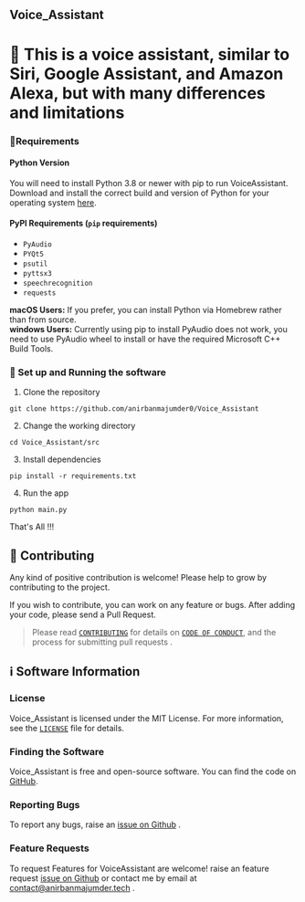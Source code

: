 ## Voice_Assistant
 
# 👋 This is a voice assistant, similar to Siri, Google Assistant, and Amazon Alexa, but with many differences and limitations

### 📝Requirements

#### Python Version

You will need to install Python 3.8 or newer with pip to run VoiceAssistant. Download and install the correct
build and version of Python for your operating system [here](https://python.org/downloads).


#### PyPI Requirements (`pip` requirements)

* `PyAudio`
* `PYQt5`
* `psutil`
* `pyttsx3`
* `speechrecognition`
* `requests`

**macOS Users:** If you prefer, you can install Python via Homebrew rather than from source.\
**windows Users:** Currently using pip to install PyAudio does not work, you need to use PyAudio wheel to install or have the required Microsoft C++ Build Tools.

### 📜 Set up and Running the software

1. Clone the repository

```
git clone https://github.com/anirbanmajumder0/Voice_Assistant
```

2. Change the working directory

```
cd Voice_Assistant/src
```

3. Install dependencies

```
pip install -r requirements.txt
```

4. Run the app

```
python main.py
```

That's All !!!


## 🤝 Contributing

Any kind of positive contribution is welcome! Please help to grow by contributing to the project.

If you wish to contribute, you can work on any feature or bugs. After adding your code, please send a Pull Request.

> Please read [`CONTRIBUTING`](CONTRIBUTING.md) for details on [`CODE OF CONDUCT`](CODE_OF_CONDUCT.md), and the process for submitting pull requests .


## ℹ️ Software Information

### License

Voice_Assistant is licensed under the MIT License. For more information, see the [`LICENSE`](LICENSE) file for details.

### Finding the Software

Voice_Assistant is free and open-source software. You can find the code on
[GitHub](https://github.com/anirbanmajumder0/Voice_Assistant).

### Reporting Bugs

To report any bugs, raise an [issue on Github](https://github.com/anirbanmajumder0/Voice_Assistant/issues/new?assignees=anirbanmajumder0&labels=&template=bug_report.md) .

### Feature Requests

To request Features for VoiceAssistant are welcome! raise an feature request [issue on Github](https://github.com/anirbanmajumder0/Voice_Assistant/issues/new?assignees=anirbanmajumder0&labels=&template=feature_request.md) or contact me by email at <contact@anirbanmajumder.tech> .
